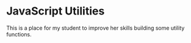 # JavaScript Utilities

This is a place for my student to improve her skills building some utility functions.
